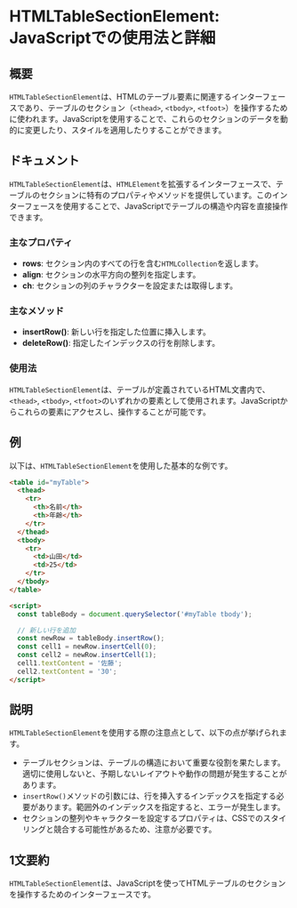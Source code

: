 <!--
Meta Description: # HTMLTableSectionElement: JavaScriptでの使用法と詳細 ## 概要 `HTMLTableSectionElement`は、HTMLのテーブル要素に関連するインターフェースであり、テーブルのセクション（`<thead>`, `<tbody>`, `<tfoot>`）...
Meta Keywords: htmltablesectionelement, tbody, thead, const, insertrow
-->

# HTMLTableSectionElement: JavaScriptでの使用法と詳細

## 概要
`HTMLTableSectionElement`は、HTMLのテーブル要素に関連するインターフェースであり、テーブルのセクション（`<thead>`, `<tbody>`, `<tfoot>`）を操作するために使われます。JavaScriptを使用することで、これらのセクションのデータを動的に変更したり、スタイルを適用したりすることができます。

## ドキュメント
`HTMLTableSectionElement`は、`HTMLElement`を拡張するインターフェースで、テーブルのセクションに特有のプロパティやメソッドを提供しています。このインターフェースを使用することで、JavaScriptでテーブルの構造や内容を直接操作できます。

### 主なプロパティ
- **rows**: セクション内のすべての行を含む`HTMLCollection`を返します。
- **align**: セクションの水平方向の整列を指定します。
- **ch**: セクションの列のチャラクターを設定または取得します。

### 主なメソッド
- **insertRow()**: 新しい行を指定した位置に挿入します。
- **deleteRow()**: 指定したインデックスの行を削除します。

### 使用法
`HTMLTableSectionElement`は、テーブルが定義されているHTML文書内で、`<thead>`, `<tbody>`, `<tfoot>`のいずれかの要素として使用されます。JavaScriptからこれらの要素にアクセスし、操作することが可能です。

## 例
以下は、`HTMLTableSectionElement`を使用した基本的な例です。

```html
<table id="myTable">
  <thead>
    <tr>
      <th>名前</th>
      <th>年齢</th>
    </tr>
  </thead>
  <tbody>
    <tr>
      <td>山田</td>
      <td>25</td>
    </tr>
  </tbody>
</table>

<script>
  const tableBody = document.querySelector('#myTable tbody');

  // 新しい行を追加
  const newRow = tableBody.insertRow();
  const cell1 = newRow.insertCell(0);
  const cell2 = newRow.insertCell(1);
  cell1.textContent = '佐藤';
  cell2.textContent = '30';
</script>
```

## 説明
`HTMLTableSectionElement`を使用する際の注意点として、以下の点が挙げられます。

- テーブルセクションは、テーブルの構造において重要な役割を果たします。適切に使用しないと、予期しないレイアウトや動作の問題が発生することがあります。
- `insertRow()`メソッドの引数には、行を挿入するインデックスを指定する必要があります。範囲外のインデックスを指定すると、エラーが発生します。
- セクションの整列やキャラクターを設定するプロパティは、CSSでのスタイリングと競合する可能性があるため、注意が必要です。

## 1文要約
`HTMLTableSectionElement`は、JavaScriptを使ってHTMLテーブルのセクションを操作するためのインターフェースです。